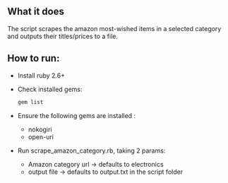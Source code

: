## What it does
The script scrapes the amazon most-wished items in a selected category and outputs their titles/prices to a file.

## How to run:
- Install ruby 2.6+
- Check installed gems:

  ```sh
  gem list
  ```
- Ensure the following gems are installed :
    - nokogiri
    - open-uri
- Run scrape_amazon_category.rb, taking 2 params:
    - Amazon category url -> defaults to electronics
    - output file -> defaults to output.txt in the script folder